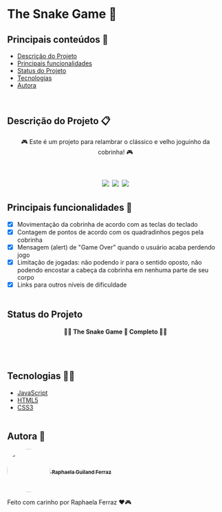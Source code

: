 # The Snake Game 🐍

## Principais conteúdos 📃

- [Descrição do Projeto](#descrição-do-projeto-)
- [Principais funcionalidades](#principais-funcionalidades-)
- [Status do Projeto](#status-do-projeto)
- [Tecnologias](#tecnologias-)
- [Autora](#autora-)

</br>

## Descrição do Projeto 📋

<p id="descricao" align="center"> 🎮 Este é um projeto para relambrar o clássico e velho joguinho da cobrinha! 🎮</p>

<h1 align="center"> 
  <img src="https://img.shields.io/github/license/raphaelaferraz/snake-game" />
  <img src="https://img.shields.io/static/v1?label=linguagem&message=JavaScript&color=yellow&style=for-the-badge&logo=JAVASCRIPT"/>
  <img src="https://img.shields.io/static/v1?label=Game&message=The Snake Game&color=green&style=for-the-badge&logo=ghost"/>
</h1>

## Principais funcionalidades 🏁

- [x] Movimentação da cobrinha de acordo com as teclas do teclado
- [x] Contagem de pontos de acordo com os quadradinhos pegos pela cobrinha
- [x] Mensagem (alert) de "Game Over" quando o usuário acaba perdendo jogo
- [x] Limitação de jogadas: não podendo ir para o sentido oposto, não podendo encostar a cabeça da cobrinha em nenhuma parte de seu corpo
- [x] Links para outros níveis de dificuldade
      </br></br>

## Status do Projeto

<h4 align="center"> 
  🚧✅ The Snake Game 🚀 Completo 🚧✅
</h4>
</br></br>

## Tecnologias 👨‍💻

- [JavaScript](https://developer.mozilla.org/pt-BR/docs/Web/JavaScript)
- [HTML5](https://developer.mozilla.org/en-US/docs/Glossary/HTML5)
- [CSS3](https://developer.mozilla.org/pt-BR/docs/Web/CSS)
  </br> </br>

## Autora 🎨

 <a href="https://www.linkedin.com/in/raphaela-guiland-ferraz-32a980214">
  <img align="center" src="https://avatars.githubusercontent.com/u/86068799?v=4" style="border-radius: 50%;" width="100px" />
  <sub><b>  Raphaela Guiland Ferraz</b></sub>
 </a>

Feito com carinho por Raphaela Ferraz ❤🎮
